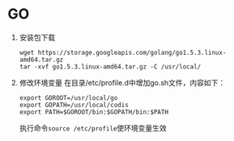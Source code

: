 # GO
1. 安装包下载

	```shell
	wget https://storage.googleapis.com/golang/go1.5.3.linux-amd64.tar.gz
	tar -xvf go1.5.3.linux-amd64.tar.gz -C /usr/local/
	```
2. 修改环境变量
在目录/etc/profile.d中增加go.sh文件，内容如下：
   
	```shell
	export GOROOT=/usr/local/go
	export GOPATH=/usr/local/codis
	export PATH=$GOROOT/bin:$GOPATH/bin:$PATH
	```
	执行命令```source /etc/profile```使环境变量生效
	


